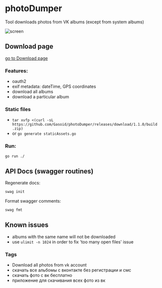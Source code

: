 # photoDumper
Tool downloads photos from VK albums (except from system albums)

![screen](screen.webp)


## Download page
[go to Download page](https://github.com/Gasoid/photoDumper/releases)


### Features:
- oauth2
- exif metadata: dateTime, GPS coordinates
- download all albums
- download a particular album

### Static files
- `tar xvfp <(curl -sL https://github.com/Gasoid/photoDumper/releases/download/1.1.0/build.zip)`
- or `go generate staticAssets.go`

### Run:
```bash
go run ./
```

## API Docs (swagger routines)
Regenerate docs:
```bash
swag init
```

Format swagger comments:
```bash
swag fmt
```

## Known issues
- albums with the same name will not be downloaded
- use `ulimit -n 1024` in order to fix 'too many open files' issue


### Tags
- Download all photos from vk account
- скачать все альбомы с вконтакте без регистрации и смс
- скачать фото с вк бесплатно
- приложение для скачивания всех фото из вк
